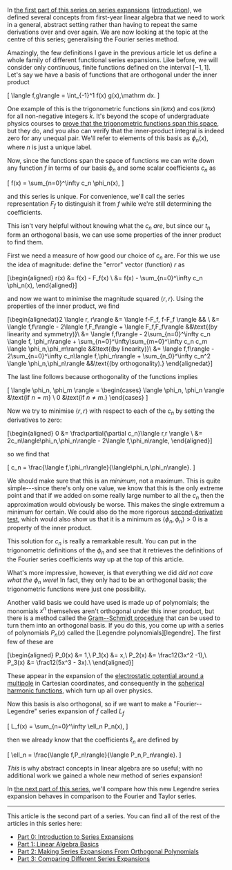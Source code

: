 In [the first part of this series on series expansions][part1]
([introduction][part0]), we defined several concepts from first-year linear
algebra that we need to work in a general, abstract setting rather than having
to repeat the same derivations over and over again.  We are now looking at the
topic at the centre of this series; generalising the Fourier series method.

Amazingly, the few definitions I gave in the previous article let us define a
whole family of different functional series expansions.  Like before, we will
consider only continuous, finite functions defined on the interval $`[-1, 1]`$.
Let's say we have a basis of functions that are orthogonal under the inner
product

\[
    \langle f,g\rangle = \int_{-1}^1 f(x) g(x)\,\mathrm dx.
\]

One example of this is the trigonometric functions $`\sin(k\pi x)`$ and
$`\cos(k \pi x)`$ for all non-negative integers $`k`$.  It's beyond the scope
of undergraduate physics courses to [prove that the trigonometric functions
span this space][trig-complete], but they do, and you also can verify that the
inner-product integral is indeed zero for any unequal pair.  We'll refer to
elements of this basis as $`\phi_n(x)`$, where $`n`$ is just a unique label.

Now, since the functions span the space of functions we can write down any
function $`f`$ in terms of our basis $`\phi_n`$ and some scalar coefficients
$`c_n`$ as

\[
    f(x) = \sum_{n=0}^\infty c_n \phi_n(x),
\]

and this series is unique.  For convenience, we'll call the series
representation $`F_f`$ to distinguish it from $`f`$ while we're still
determining the coefficients.

This isn't very helpful without knowing what the $`c_n`$ _are_, but since our
$`t_n`$ form an orthogonal basis, we can use some properties of the inner
product to find them.

First we need a measure of how good our choice of $`c_n`$ are.  For this we use
the idea of magnitude: define the "error" vector (function) $`r`$ as

\[\begin{aligned}
    r(x) &= f(x) - F_f(x) \\
         &= f(x) - \sum_{n=0}^\infty c_n \phi_n(x),
\end{aligned}\]

and now we want to minimise the magnitude squared $`\langle r,r \rangle`$.
Using the properties of the inner product, we find

\[\begin{alignedat}2
    \langle r, r\rangle &= \langle f-F_f, f-F_f \rangle && \\
    &= \langle f,f\rangle - 2\langle f,F_f\rangle + \langle F_f,F_f\rangle &&\text{(by linearity and symmetry)}\\
    &= \langle f,f\rangle - 2\sum_{n=0}^\infty c_n \langle f, \phi_n\rangle
        + \sum_{n=0}^\infty\sum_{m=0}^\infty c_n c_m \langle \phi_n,\phi_m\rangle &&\text{(by linearity)}\\
    &= \langle f,f\rangle - 2\sum_{n=0}^\infty c_n\langle f,\phi_n\rangle +
    \sum_{n_0}^\infty c_n^2 \langle \phi_n,\phi_n\rangle &&\text{(by orthogonality).}
\end{alignedat}\]

The last line follows because orthogonality of the functions implies

\[
    \langle \phi_n, \phi_m \rangle = \begin{cases}
        \langle \phi_n, \phi_n \rangle &\text{if $n = m$} \\
        0 &\text{if $n \ne m$.}
    \end{cases}
\]

Now we try to minimise $`\langle r,r\rangle`$ with respect to each of the
$`c_n`$ by setting the derivatives to zero:

\[\begin{aligned}
    0 &= \frac\partial{\partial c_n}\langle r,r \rangle \\
    &= 2c_n\langle\phi_n,\phi_n\rangle - 2\langle f,\phi_n\rangle,
\end{aligned}\]

so we find that

\[
    c_n = \frac{\langle f,\phi_n\rangle}{\langle\phi_n,\phi_n\rangle}.
\]

We should make sure that this is an _minimum_, not a maximum.  This is quite
simple---since there's only one value, we know that this is the only extreme
point and that if we added on some really large number to all the $`c_n`$ then
the approximation would obviously be worse.  This makes the single extremum a
minimum for certain.  We could also do the more rigorous [second-derivative
test][derivative-test], which would also show us that it is a minimum as
$`\langle \phi_n,\phi_n\rangle > 0`$ is a property of the inner product.

This solution for $`c_n`$ is really a remarkable result.  You can put in the
trigonometric definitions of the $`\phi_n`$ and see that it retrieves the
definitions of the Fourier series coefficients way up at the top of this
article.

What's more impressive, however, is that everything we did _did not care what
the $`\phi_n`$ were_!  In fact, they only had to be an orthogonal basis; the
trigonometric functions were just one possibility.

Another valid basis we could have used is made up of polynomials; the monomials
$`x^n`$ themselves aren't orthogonal under this inner product, but there is a
method called the [Gram--Schmidt procedure][gram-schmidt] that can be used to
turn them into an orthogonal basis.  If you do this, you come up with a series
of polynomials $`P_n(x)`$ called the [Legendre polynomials][legendre].  The
first few of these are

\[\begin{aligned}
    P_0(x) &= 1,\\
    P_1(x) &= x,\\
    P_2(x) &= \frac12(3x^2 -1),\\
    P_3(x) &= \frac12(5x^3 - 3x).\\
\end{aligned}\]

These appear in the expansion of the [electrostatic potential around a
multipole][multipole] in Cartesian coordinates, and consequently in the
[spherical harmonic functions][spherical-harmonics], which turn up all over
physics.

Now this basis is also orthogonal, so if we want to make a "Fourier--Legendre"
series expansion of $`f`$ called $`L_f`$

\[
    L_f(x) = \sum_{n=0}^\infty \ell_n P_n(x),
\]

then we already know that the coefficients $`\ell_n`$ are defined by

\[
    \ell_n = \frac{\langle f,P_n\rangle}{\langle P_n,P_n\rangle}.
\]

_This_ is why abstract concepts in linear algebra are so useful; with no
additional work we gained a whole new method of series expansion!

In [the next part of this series][part3], we'll compare how this new Legendre
series expansion behaves in comparison to the Fourier and Taylor series.

[trig-complete]: https://math.stackexchange.com/a/317004/206819
[derivative-test]: https://mathworld.wolfram.com/SecondDerivativeTest.html
[gram-schmidt]: https://en.wikipedia.org/wiki/Gram%E2%80%93Schmidt_process
[multipole]: https://en.wikipedia.org/wiki/Multipole_expansion#Multipole_expansion_of_a_potential_outside_an_electrostatic_charge_distribution
[spherical-harmonics]: https://en.wikipedia.org/wiki/Spherical_harmonics

---

This article is the second part of a series.  You can find all of the rest of
the articles in this series here:

- [Part 0: Introduction to Series Expansions][part0]
- [Part 1: Linear Algebra Basics][part1]
- [Part 2: Making Series Expansions From Orthogonal Polynomials][part2]
- [Part 3: Comparing Different Series Expansions][part3]

[part0]: ${article_404ffd}
[part1]: ${article_080743}
[part2]: ${article_ce0047}
[part3]: ${article_a02a84}
